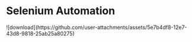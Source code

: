 <h1>Selenium Automation</h1>
![download](https://github.com/user-attachments/assets/5e7b4df8-12e7-43d8-9818-25ab25a80275)
